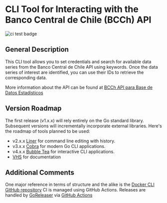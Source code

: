 # CLI Tool for Interacting with the Banco Central de Chile (BCCh) API

![ci test badge](https://github.com/iferdel/chile-economic-indexes-cli/actions/workflows/tests.yml/badge.svg?event=pull_request)

## General Description
This CLI tool allows you to set credentials and search for available data series from the Banco Central de Chile API using keywords. Once the data series of interest are identified, you can use their IDs to retrieve the corresponding data.

More information about the API can be found at [BCCh API para Base de Datos Estadísticos](https://si3.bcentral.cl/Siete/es/Siete/API?respuesta=)

## Version Roadmap
The first release (v1.x.x) will rely entirely on the Go standard library. Subsequent versions will incrementally incorporate external libraries.
Here's the roadmap of tools planned to be used:
- v2.x.x [Liner](https://github.com/peterh/liner) for command line editing with history.
- v3.x.x [Cobra](https://github.com/spf13/cobra) for modern Go CLI applications.
- v4.x.x [Bubble Tea](https://github.com/charmbracelet/bubbletea) for interactive CLI applications.
- [VHS](https://github.com/charmbracelet/vhs) for documentation

## Additional Comments
One major reference in terms of structure and the alike is the [Docker CLI GitHub repository](https://github.com/docker/cli)
CI is managed using GitHub Actions. Releases are handled by [GoReleaser](https://github.com/goreleaser/goreleaser) via [GitHub Actions](https://goreleaser.com/ci/actions/)

